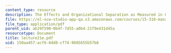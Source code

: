 ```yaml
---
content_type: resource
description: The Effects and Organizational Separation as Measured in One Organization
file: https://ol-ocw-studio-app-qa.s3.amazonaws.com/courses/15-310-managerial-psychology-laboratory-spring-2003/150aa457acf604d8cf749605655b57b8_lecture21e.pdf
file_type: application/pdf
parent_uid: ab29f590-0b4f-7d55-a0b4-21f9e431d45a
resourcetype: Document
title: lecture21e.pdf
uid: 150aa457-acf6-04d8-cf74-9605655b57b8
---
```

